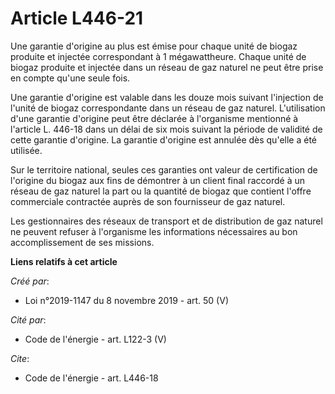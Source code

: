# Article L446-21

Une garantie d'origine au plus est émise pour chaque unité de biogaz produite et injectée correspondant à 1 mégawattheure.
Chaque unité de biogaz produite et injectée dans un réseau de gaz naturel ne peut être prise en compte qu'une seule fois. 

Une garantie d'origine est valable dans les douze mois suivant l'injection de l'unité de biogaz correspondante dans un réseau
de gaz naturel. L'utilisation d'une garantie d'origine peut être déclarée à l'organisme mentionné à l'article L. 446-18 dans
un délai de six mois suivant la période de validité de cette garantie d'origine. La garantie d'origine est annulée dès
qu'elle a été utilisée. 

Sur le territoire national, seules ces garanties ont valeur de certification de l'origine du biogaz aux fins de démontrer à
un client final raccordé à un réseau de gaz naturel la part ou la quantité de biogaz que contient l'offre commerciale
contractée auprès de son fournisseur de gaz naturel. 

Les gestionnaires des réseaux de transport et de distribution de gaz naturel ne peuvent refuser à l'organisme les
informations nécessaires au bon accomplissement de ses missions.

**Liens relatifs à cet article**

_Créé par_:

  - Loi n°2019-1147 du 8 novembre 2019 - art. 50 (V)

_Cité par_:

  - Code de l'énergie - art. L122-3 (V)

_Cite_:

  - Code de l'énergie - art. L446-18
